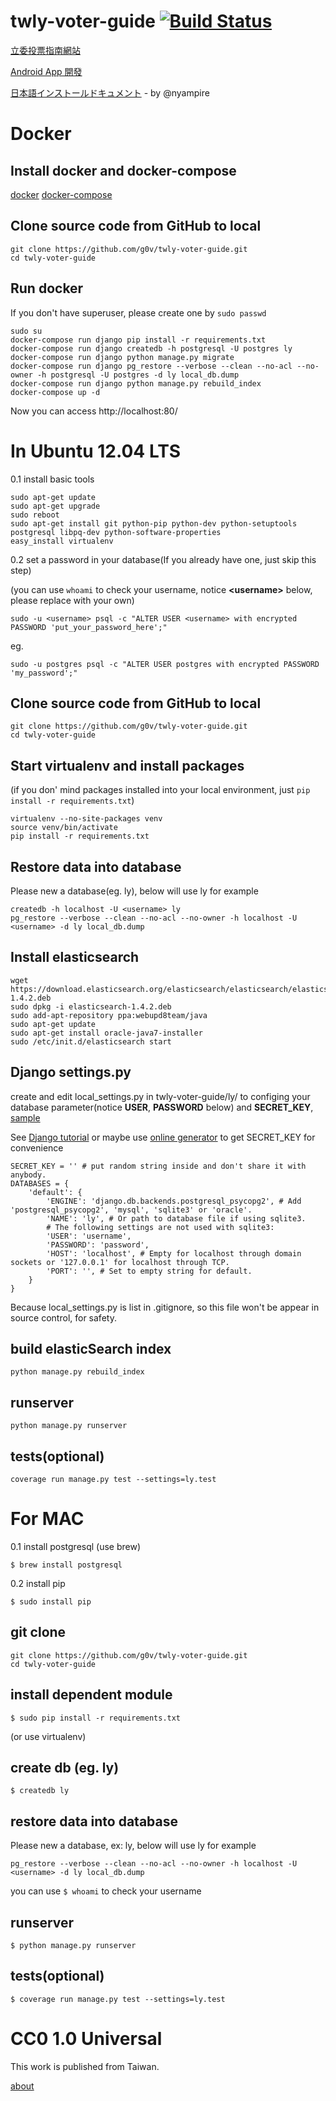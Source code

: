 twly-voter-guide [![Build Status](https://travis-ci.org/g0v/twly-voter-guide.png?branch=master)](https://travis-ci.org/g0v/twly-voter-guide)
================

[立委投票指南網站](http://vote.ly.g0v.tw/)

[Android App 開發](https://github.com/HMW/VoterGuide)

[日本語インストールドキュメント](https://github.com/g0v/twly-voter-guide/blob/master/README.ja.md) - by @nyampire

Docker
=================
## Install docker and docker-compose
[docker](https://docs.docker.com/installation/)
[docker-compose](https://docs.docker.com/compose/install/)

## Clone source code from GitHub to local
```
git clone https://github.com/g0v/twly-voter-guide.git
cd twly-voter-guide
```

## Run docker
If you don't have superuser, please create one by `sudo passwd`
```
sudo su
docker-compose run django pip install -r requirements.txt
docker-compose run django createdb -h postgresql -U postgres ly
docker-compose run django python manage.py migrate
docker-compose run django pg_restore --verbose --clean --no-acl --no-owner -h postgresql -U postgres -d ly local_db.dump
docker-compose run django python manage.py rebuild_index
docker-compose up -d
```
Now you can access http://localhost:80/

In Ubuntu 12.04 LTS
=================
0.1 install basic tools
```
sudo apt-get update
sudo apt-get upgrade
sudo reboot
sudo apt-get install git python-pip python-dev python-setuptools postgresql libpq-dev python-software-properties
easy_install virtualenv
```

0.2 set a password in your database(If you already have one, just skip this step)

(you can use `whoami` to check your username, notice **&lt;username&gt;**  below, please replace with your own)

```
sudo -u <username> psql -c "ALTER USER <username> with encrypted PASSWORD 'put_your_password_here';"
```
eg.
```
sudo -u postgres psql -c "ALTER USER postgres with encrypted PASSWORD 'my_password';"
```

## Clone source code from GitHub to local
```
git clone https://github.com/g0v/twly-voter-guide.git
cd twly-voter-guide
```

## Start virtualenv and install packages
(if you don' mind packages installed into your local environment, just `pip install -r requirements.txt`)
```
virtualenv --no-site-packages venv
source venv/bin/activate
pip install -r requirements.txt
```

## Restore data into database
Please new a database(eg. ly), below will use ly for example
```
createdb -h localhost -U <username> ly
pg_restore --verbose --clean --no-acl --no-owner -h localhost -U <username> -d ly local_db.dump
```

## Install elasticsearch
```
wget https://download.elasticsearch.org/elasticsearch/elasticsearch/elasticsearch-1.4.2.deb
sudo dpkg -i elasticsearch-1.4.2.deb
sudo add-apt-repository ppa:webupd8team/java
sudo apt-get update
sudo apt-get install oracle-java7-installer
sudo /etc/init.d/elasticsearch start
```

## Django settings.py
create and edit local_settings.py in twly-voter-guide/ly/ to configing your database parameter(notice **USER**, **PASSWORD** below) and **SECRET_KEY**, [sample](https://github.com/g0v/twly-voter-guide/blob/master/ly/local_settings.sample.py)

See [Django tutorial](https://docs.djangoproject.com/en/dev/intro/tutorial01/) or maybe use [online generator](http://www.miniwebtool.com/django-secret-key-generator/) to get SECRET_KEY for convenience
```
SECRET_KEY = '' # put random string inside and don't share it with anybody.
DATABASES = {
    'default': {
        'ENGINE': 'django.db.backends.postgresql_psycopg2', # Add 'postgresql_psycopg2', 'mysql', 'sqlite3' or 'oracle'.
        'NAME': 'ly', # Or path to database file if using sqlite3.
        # The following settings are not used with sqlite3:
        'USER': 'username',
        'PASSWORD': 'password',
        'HOST': 'localhost', # Empty for localhost through domain sockets or '127.0.0.1' for localhost through TCP.
        'PORT': '', # Set to empty string for default.
    }
}
```
Because local_settings.py is list in .gitignore, so this file won't be appear in source control, for safety.

## build elasticSearch index
```
python manage.py rebuild_index
```

## runserver
```
python manage.py runserver
```

## tests(optional)
```
coverage run manage.py test --settings=ly.test
```


For MAC
=================
0.1 install postgresql (use brew)
```
$ brew install postgresql
```
0.2 install pip
```
$ sudo install pip
```


## git clone
```
git clone https://github.com/g0v/twly-voter-guide.git
cd twly-voter-guide
```
## install dependent module
```
$ sudo pip install -r requirements.txt
```
(or use virtualenv)

## create db (eg. ly)
```
$ createdb ly
```

## restore data into database
Please new a database, ex: ly, below will use ly for example
```
pg_restore --verbose --clean --no-acl --no-owner -h localhost -U <username> -d ly local_db.dump
```
you can use `$ whoami` to check your username

## runserver
```
$ python manage.py runserver
```

## tests(optional)
```
$ coverage run manage.py test --settings=ly.test
```

CC0 1.0 Universal
=================
This work is published from Taiwan.

[about](http://vote.ly.g0v.tw/about/)

